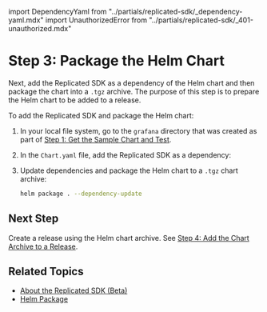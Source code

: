 import DependencyYaml from "../partials/replicated-sdk/_dependency-yaml.mdx"
import UnauthorizedError from "../partials/replicated-sdk/_401-unauthorized.mdx"

# Step 3: Package the Helm Chart

Next, add the Replicated SDK as a dependency of the Helm chart and then package the chart into a `.tgz` archive. The purpose of this step is to prepare the Helm chart to be added to a release.

To add the Replicated SDK and package the Helm chart:

1. In your local file system, go to the `grafana` directory that was created as part of [Step 1: Get the Sample Chart and Test](tutorial-config-get-chart).

1. In the `Chart.yaml` file, add the Replicated SDK as a dependency:

   <DependencyYaml/>

1. Update dependencies and package the Helm chart to a `.tgz` chart archive:

   ```bash
   helm package . --dependency-update
   ```
   <UnauthorizedError/>

## Next Step

Create a release using the Helm chart archive. See [Step 4: Add the Chart Archive to a Release](tutorial-config-create-release).

## Related Topics

* [About the Replicated SDK (Beta)](/vendor/replicated-sdk-overview)
* [Helm Package](https://helm.sh/docs/helm/helm_package/)